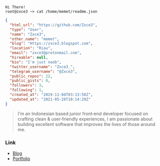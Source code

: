 
```shell
Hi There!
root@zxce3 ~> cat /home/memet/readme.json
```
```json
{
  "html_url": "https://github.com/Zxce3",
  "type": "User",
  "name": "Zxce3",
  "other_name": "memet",
  "blog": "Https://zxce3.blogspot.com",
  "location": "Riau",
  "email": "zxce3@protonmail.com",
  "hireable": null,
  "bio": "I'm just noob",
  "twitter_username": "Zxce3_",
  "telegram_username": "@Zxce3",
  "public_repos": 22,
  "public_gists": 0,
  "followers": 3,
  "following": 1,
  "created_at": "2019-11-04T03:13:58Z",
  "updated_at": "2021-05-28T10:14:29Z"
}
```
> I'm an Indonesian based junior front‑end developer focused on crafting clean & user‑friendly experiences, I am passionate about building excellent software that improves the lives of those around me.

### Link
- [Blog](https://zxce3.blogspot.com)
- [Portfolio](https://zxce3-projek.web.app)
